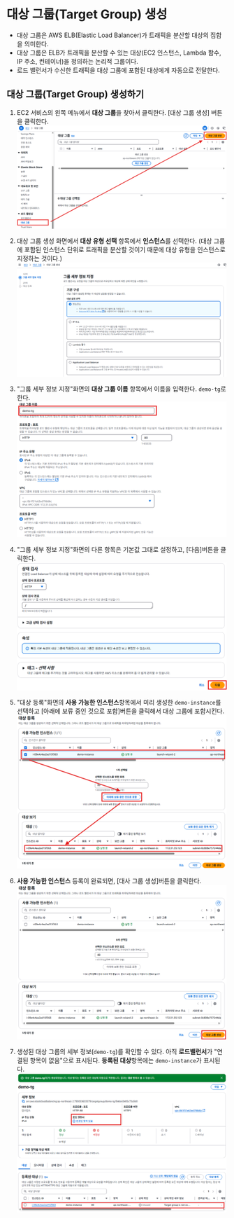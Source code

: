 # 대상 그룹(Target Group) 생성
- 대상 그룹은 AWS ELB(Elastic Load Balancer)가 트래픽을 분산할 대상의 집합을 의미한다.
- 대상 그룹은 ELB가 트래픽을 분산할 수 있는 대상(EC2 인스턴스, Lambda 함수, IP 주소, 컨테이너)을 정의하는 논리적 그룹이다.
- 로드 밸런서가 수신한 트래픽을 대상 그룹에 포함된 대상에게 자동으로 전달한다.

## 대상 그룹(Target Group) 생성하기
1. EC2 서비스의 왼쪽 메뉴에서 **대상 그룹**을 찾아서 클릭한다. [대상 그룹 생성] 버튼을 클릭한다.
   ![대상 그룹](../../images/4/6-1.png)

2. 대상 그룹 생성 화면에서 **대상 유형 선택** 항목에서 **인스턴스**를 선택한다. (대상 그룹에 포함된 인스턴스 단위로 트래픽을 분산할 것이기 때문에 대상 유형을 인스턴스로 지정하는 것이다.)
   ![대상 그룹](../../images/4/6-2.png)

3. "그룹 세부 정보 지정"화면의 **대상 그룹 이름** 항목에서 이름을 입력한다. `demo-tg`로 한다.
   ![대상 그룹 이름 설정](../../images/4/6-3.png)
   
4. "그룹 세부 정보 지정"화면의 다른 항목은 기본값 그대로 설정하고, [다음]버튼을 클릭한다.
   ![대상 그룹 생성](../../images/4/6-4.png)

5. "대상 등록"화면의 **사용 가능한 인스턴스**항목에서 미리 생성한 `demo-instance`를 선택하고 [아래에 보류 중인 것으로 포함]버튼을 클릭해서 대상 그룹에 포함시킨다.
   ![대상 그룹에 사용 가능한 인스턴스 등록](../../images/4/6-5.png)

6. **사용 가능한 인스턴스** 등록이 완료되면, [대사 그룹 생성]버튼을 클릭한다.
   ![대상 그룹에 사용 가능한 인스턴스 등록](../../images/4/6-6.png)

7. 생성된 대상 그룹의 세부 정보(`demo-tg`)를 확인할 수 있다. 아직 **로드밸런서**가 "연결된 항목이 없음"으로 표시된다. **등록된 대상**항목에는 `demo-instance`가 표시된다.
   ![대상 그룹 세부정보](../../images/4/6-7.png)
   